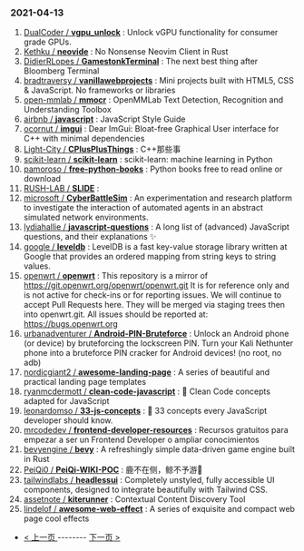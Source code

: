 ### 2021-04-13 
1. [
        DualCoder /
**vgpu_unlock**](https://github.com/DualCoder/vgpu_unlock) : Unlock vGPU functionality for consumer grade GPUs.
1. [
        Kethku /
**neovide**](https://github.com/Kethku/neovide) : No Nonsense Neovim Client in Rust
1. [
        DidierRLopes /
**GamestonkTerminal**](https://github.com/DidierRLopes/GamestonkTerminal) : The next best thing after Bloomberg Terminal
1. [
        bradtraversy /
**vanillawebprojects**](https://github.com/bradtraversy/vanillawebprojects) : Mini projects built with HTML5, CSS & JavaScript. No frameworks or libraries
1. [
        open-mmlab /
**mmocr**](https://github.com/open-mmlab/mmocr) : OpenMMLab Text Detection, Recognition and Understanding Toolbox
1. [
        airbnb /
**javascript**](https://github.com/airbnb/javascript) : JavaScript Style Guide
1. [
        ocornut /
**imgui**](https://github.com/ocornut/imgui) : Dear ImGui: Bloat-free Graphical User interface for C++ with minimal dependencies
1. [
        Light-City /
**CPlusPlusThings**](https://github.com/Light-City/CPlusPlusThings) : C++那些事
1. [
        scikit-learn /
**scikit-learn**](https://github.com/scikit-learn/scikit-learn) : scikit-learn: machine learning in Python
1. [
        pamoroso /
**free-python-books**](https://github.com/pamoroso/free-python-books) : Python books free to read online or download
1. [
        RUSH-LAB /
**SLIDE**](https://github.com/RUSH-LAB/SLIDE) : 
1. [
        microsoft /
**CyberBattleSim**](https://github.com/microsoft/CyberBattleSim) : An experimentation and research platform to investigate the interaction of automated agents in an abstract simulated network environments.
1. [
        lydiahallie /
**javascript-questions**](https://github.com/lydiahallie/javascript-questions) : A long list of (advanced) JavaScript questions, and their explanations ✨
1. [
        google /
**leveldb**](https://github.com/google/leveldb) : LevelDB is a fast key-value storage library written at Google that provides an ordered mapping from string keys to string values.
1. [
        openwrt /
**openwrt**](https://github.com/openwrt/openwrt) : This repository is a mirror of https://git.openwrt.org/openwrt/openwrt.git It is for reference only and is not active for check-ins or for reporting issues. We will continue to accept Pull Requests here. They will be merged via staging trees then into openwrt.git. All issues should be reported at: https://bugs.openwrt.org
1. [
        urbanadventurer /
**Android-PIN-Bruteforce**](https://github.com/urbanadventurer/Android-PIN-Bruteforce) : Unlock an Android phone (or device) by bruteforcing the lockscreen PIN. Turn your Kali Nethunter phone into a bruteforce PIN cracker for Android devices! (no root, no adb)
1. [
        nordicgiant2 /
**awesome-landing-page**](https://github.com/nordicgiant2/awesome-landing-page) : A series of beautiful and practical landing page templates
1. [
        ryanmcdermott /
**clean-code-javascript**](https://github.com/ryanmcdermott/clean-code-javascript) : 🛁 Clean Code concepts adapted for JavaScript
1. [
        leonardomso /
**33-js-concepts**](https://github.com/leonardomso/33-js-concepts) : 📜 33 concepts every JavaScript developer should know.
1. [
        mrcodedev /
**frontend-developer-resources**](https://github.com/mrcodedev/frontend-developer-resources) : Recursos gratuitos para empezar a ser un Frontend Developer o ampliar conocimientos
1. [
        bevyengine /
**bevy**](https://github.com/bevyengine/bevy) : A refreshingly simple data-driven game engine built in Rust
1. [
        PeiQi0 /
**PeiQi-WIKI-POC**](https://github.com/PeiQi0/PeiQi-WIKI-POC) : 鹿不在侧，鲸不予游🐋
1. [
        tailwindlabs /
**headlessui**](https://github.com/tailwindlabs/headlessui) : Completely unstyled, fully accessible UI components, designed to integrate beautifully with Tailwind CSS.
1. [
        assetnote /
**kiterunner**](https://github.com/assetnote/kiterunner) : Contextual Content Discovery Tool
1. [
        lindelof /
**awesome-web-effect**](https://github.com/lindelof/awesome-web-effect) : A series of exquisite and compact web page cool effects 

- [ < 上一页 ](https://github.com/able8/github-trending-daily-record/blob/master/2021-04-12.md) -------- [ 下一页 > ](https://github.com/able8/github-trending-daily-record/blob/master/2021-04-14.md)
